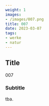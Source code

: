 ```yaml
---
weight: 1
images:
- /images/007.png
title: 007
date: 2023-03-07
tags:
- werke
- natur
---
```


## Title
007

### Subtitle
tba.